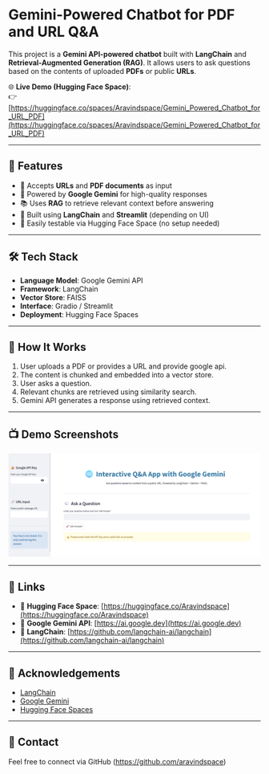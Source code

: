# Gemini-Powered Chatbot for PDF and URL Q&A

This project is a **Gemini API-powered chatbot** built with **LangChain** and **Retrieval-Augmented Generation (RAG)**. It allows users to ask questions based on the contents of uploaded **PDFs** or public **URLs**.

🌐 **Live Demo (Hugging Face Space)**:  
👉 [https://huggingface.co/spaces/Aravindspace/Gemini_Powered_Chatbot_for_URL_PDF](https://huggingface.co/spaces/Aravindspace/Gemini_Powered_Chatbot_for_URL_PDF)

---

## 🚀 Features

- 🔗 Accepts **URLs** and **PDF documents** as input
- 🤖 Powered by **Google Gemini** for high-quality responses
- 📚 Uses **RAG** to retrieve relevant context before answering
- 🧠 Built using **LangChain** and **Streamlit** (depending on UI)
- 🧪 Easily testable via Hugging Face Space (no setup needed)

---

## 🛠️ Tech Stack

- **Language Model**: Google Gemini API
- **Framework**: LangChain
- **Vector Store**: FAISS
- **Interface**: Gradio / Streamlit
- **Deployment**: Hugging Face Spaces

---

## 🧪 How It Works

1. User uploads a PDF or provides a URL and provide google api.
2. The content is chunked and embedded into a vector store.
3. User asks a question.
4. Relevant chunks are retrieved using similarity search.
5. Gemini API generates a response using retrieved context.

---

## 📺 Demo Screenshots

![alt text](image.png)

---

## 📎 Links

- 🧠 **Hugging Face Space**: [https://huggingface.co/Aravindspace](https://huggingface.co/Aravindspace)
- 🧾 **Google Gemini API**: [https://ai.google.dev](https://ai.google.dev)
- 🔗 **LangChain**: [https://github.com/langchain-ai/langchain](https://github.com/langchain-ai/langchain)

---

## 🙌 Acknowledgements

- [LangChain](https://github.com/langchain-ai/langchain)
- [Google Gemini](https://ai.google.dev)
- [Hugging Face Spaces](https://huggingface.co/spaces)

---

## 📧 Contact

Feel free to connect via GitHub (https://github.com/aravindspace)